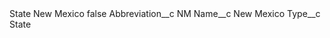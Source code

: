 <?xml version="1.0" encoding="UTF-8"?>
<CustomMetadata xmlns="http://soap.sforce.com/2006/04/metadata" xmlns:xsi="http://www.w3.org/2001/XMLSchema-instance" xmlns:xsd="http://www.w3.org/2001/XMLSchema">
    <label>State New Mexico</label>
    <protected>false</protected>
    <values>
        <field>Abbreviation__c</field>
        <value xsi:type="xsd:string">NM</value>
    </values>
    <values>
        <field>Name__c</field>
        <value xsi:type="xsd:string">New Mexico</value>
    </values>
    <values>
        <field>Type__c</field>
        <value xsi:type="xsd:string">State</value>
    </values>
</CustomMetadata>
